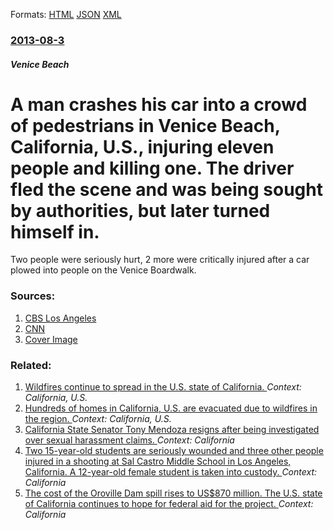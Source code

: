 
Formats: [HTML](/news/2013/08/3/a-man-crashes-his-car-into-a-crowd-of-pedestrians-in-venice-beach-california-u-s-injuring-eleven-people-and-killing-one-the-driver-fled.html)  [JSON](/news/2013/08/3/a-man-crashes-his-car-into-a-crowd-of-pedestrians-in-venice-beach-california-u-s-injuring-eleven-people-and-killing-one-the-driver-fled.json)  [XML](/news/2013/08/3/a-man-crashes-his-car-into-a-crowd-of-pedestrians-in-venice-beach-california-u-s-injuring-eleven-people-and-killing-one-the-driver-fled.xml)  

### [2013-08-3](/news/2013/08/3/index.md)

##### Venice Beach
# A man crashes his car into a crowd of pedestrians in Venice Beach, California, U.S., injuring eleven people and killing one. The driver fled the scene and was being sought by authorities, but later turned himself in. 

Two people were seriously hurt, 2 more were critically injured after a car plowed into people on the Venice Boardwalk.


### Sources:

1. [CBS Los Angeles](http://losangeles.cbslocal.com/2013/08/03/2-seriously-hurt-2-critical-after-car-plows-into-venice-boardwalk-crowd/)
2. [CNN](http://www.cnn.com/2013/08/03/us/california-venice-beach-crash/index.html?hpt=hp_t2)
2. [Cover Image](https://cbsla.files.wordpress.com/2013/08/venice-beach-crash2.jpg?w=625)

### Related:

1. [Wildfires continue to spread in the U.S. state of California. ](/news/2013/05/3/wildfires-continue-to-spread-in-the-u-s-state-of-california.md) _Context: California, U.S._
2. [Hundreds of homes in California, U.S. are evacuated due to wildfires in the region. ](/news/2013/05/2/hundreds-of-homes-in-california-u-s-are-evacuated-due-to-wildfires-in-the-region.md) _Context: California, U.S._
3. [California State Senator Tony Mendoza resigns after being investigated over sexual harassment claims. ](/news/2018/02/22/california-state-senator-tony-mendoza-resigns-after-being-investigated-over-sexual-harassment-claims.md) _Context: California_
4. [Two 15-year-old students are seriously wounded and three other people injured in a shooting at Sal Castro Middle School in Los Angeles, California. A 12-year-old female student is taken into custody. ](/news/2018/02/1/two-15-year-old-students-are-seriously-wounded-and-three-other-people-injured-in-a-shooting-at-sal-castro-middle-school-in-los-angeles-cali.md) _Context: California_
5. [The cost of the Oroville Dam spill rises to US$870 million. The U.S. state of California continues to hope for federal aid for the project. ](/news/2018/01/26/the-cost-of-the-oroville-dam-spill-rises-to-us-870-million-the-u-s-state-of-california-continues-to-hope-for-federal-aid-for-the-project.md) _Context: California_
